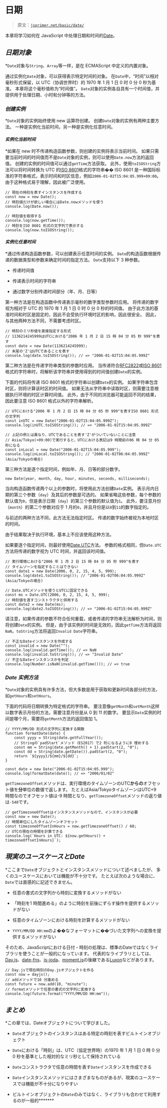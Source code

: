 # 日期

> 原文：[`jsprimer.net/basic/date/`](https://jsprimer.net/basic/date/)

本章将学习如何在 JavaScript 中处理日期和时间的[Date](https://developer.mozilla.org/ja/docs/Web/JavaScript/Reference/Global_Objects/Date)。

## [](#date-object)*日期对象*

*`Date`对象与`String`、`Array`等一样，是在 ECMAScript 中定义的内置对象。

通过实例化`Date`对象，可以获得表示特定时间的对象。 在`Date`中，“时间”以相对毫秒形式保留，以 UTC（协调世界时）的 1970 年 1 月 1 日 0 时 0 分 0 秒为基准。 本章将这个毫秒值称为“时间值”。 `Date`对象的实例各自具有一个时间值，并提供用于处理日期、小时和分钟等的方法。

### [](#create-instance)*创建实例*

*`Date`对象的实例始终使用 new 运算符创建。 创建`Date`对象的实例有两种主要方法。 一种是实例化当前时间，另一种是实例化任意时间。

#### [](#instance-current-time)*实例化当前时间*

*如果在 new 时不传递构造函数参数，则创建的实例将表示当前时间。 如果只需要当前时间的时间值而不是`Date`对象的实例，则可以使用`Date.now`方法的返回值。 创建的实例的时间值可以通过`getTime`方法获取。 此外，使用`toISOString`方法可以将时间转换为 UTC 的[ISO 8601](https://ja.wikipedia.org/wiki/ISO_8601)格式的字符串�� ISO 8601 是一种国际标准的字符串格式，表示时间和时区信息，例如`2006-01-02T15:04:05.999+09:00`。 由于这种格式易于理解，因此被广泛使用。

```
// 現在の時刻を表すインスタンスを作成する
const now = new Date();
// 時刻値だけが欲しい場合にはDate.nowメソッドを使う
console.log(Date.now());

// 時刻値を取得する
console.log(now.getTime());
// 時刻をISO 8601 形式の文字列で表示する
console.log(now.toISOString()); 
```

#### [](#instance-any-time)*实例化任意时间*

*通过传递构造函数参数，可以创建表示任意时间的实例。 `Date`的构造函数根据传递的数据类型和参数来确定时间的指定方法。 `Date`支持以下 3 种参数。

+   传递时间值

+   传递表示时间的字符串

+   通过数字分别传递时间部分（年、月、日等）

第一种方法是在构造函数中传递表示毫秒的数字类型参数时应用。 将传递的数字视为相对于 UTC 的 1970 年 1 月 1 日 0 时 0 分 0 秒的时间值。 由于此方法的基准时间和时区是固定的，因此不会受执行环境时区的影响，因此很安全。 因此，与其他两种方法不同，不需要考虑时区。

```
// 時刻のミリ秒値を直接指定する形式
// 1136214245999はUTCにおける"2006 年 1 月 2 日 15 時 04 分 05 秒 999"を表す
const date = new Date(1136214245999);
// 末尾の'Z'はUTCであることを表す
console.log(date.toISOString()); // => "2006-01-02T15:04:05.999Z" 
```

第二种方法是在传递字符串类型的参数时应用。 当传递符合[RFC2822](https://www.rfc-editor.org/rfc/rfc2822#section-3.3)或[ISO 8601](https://ja.wikipedia.org/wiki/ISO_8601)格式的字符串时，将解析该字符串并使用得到的时间值创建`Date`的实例。

下面的代码将传递 ISO 8601 格式的字符串以创建`Date`的实例。 如果字符串包含时区，则将计算该时区的时间值。 如果无法从字符串中读取时区，则需要注意根据执行环境的时区计算时间值。 此外，由于不同的浏览器可能返回不同的结果，因此要注意 ISO 8601 格式以外的字符串解析。

```
// UTCにおける"2006 年 1 月 2 日 15 時 04 分 05 秒 999"を表すISO 8601 形式の文字列
const inUTC = new Date("2006-01-02T15:04:05.999Z");
console.log(inUTC.toISOString()); // => "2006-01-02T15:04:05.999Z"

// 上記の例とは異なり、UTCであることを表す'Z'がついていないことに注意
// Asia/Tokyo(+09:00)で実行すると、UTCにおける表記は9 時間前の06 時 04 分 05 秒になる
const inLocal = new Date("2006-01-02T15:04:05.999");
console.log(inLocal.toISOString()); // "2006-01-02T06:04:05.999Z" (Asia/Tokyoの場合) 
```

第三种方法是逐个指定时间，例如年、月、日等的部分数字。

```
new Date(year, month, day, hour, minutes, seconds, milliseconds); 
```

当向构造函数传递两个以上的参数时，将使用此方法创建`Date`实例。 表示月内日期的第三个参数（`day`）及其后的参数是可选的。 如果省略这些参数，每个参数的默认值为`0`，但是表示日期（`day`）的第三个参数的默认值为`1`。 此外，要注意月份（`month`）的第二个参数对应于 1 月的`0`，并且月份是以`0`到`11`的数字指定的。

与前述的两种方法不同，此方法无法指定时区。 传递的数字始终被视为本地时区的时间。

由于结果取决于执行环境，基本上不应该使用这种方法。

如果要逐个指定时间，则最好使用[Date.UTC](https://developer.mozilla.org/ja/docs/Web/JavaScript/Reference/Global_Objects/Date/UTC)方法。 参数的格式相同，但`Date.UTC`方法将传递的数字视为 UTC 时间，并返回该时间值。

```
// 実行環境における"2006 年 1 月 2 日 15 時 04 分 05 秒 999"を表す
// タイムゾーンを指定することはできない
const date1 = new Date(2006, 0, 2, 15, 4, 5, 999);
console.log(date1.toISOString()); // "2006-01-02T06:04:05.999Z" (Asia/Tokyoの場合)

// Date.UTCメソッドを使うとUTCに固定できる
const ms = Date.UTC(2006, 0, 2, 15, 4, 5, 999);
// 時刻値を渡すコンストラクタと併用する
const date2 = new Date(ms);
console.log(date2.toISOString()); // => "2006-01-02T15:04:05.999Z" 
```

请注意，如果传递的参数不符合任何重载，或者传递的字符串无法解析为时间，则将创建`Date`的实例。 但是，由于该实例的时间是无效的，因此`getTime`方法将返回`NaN`，`toString`方法将返回`Invalid Date`字符串。

```
// 不正なDateインスタンスを作成する
const invalid = new Date("");
console.log(invalid.getTime()); // => NaN
console.log(invalid.toString()); // => "Invalid Date"
// 不正なDateインスタンスかを判定
console.log(Number.isNaN(invalid.getTime())); // => true 
```

### [](#instance-method)*Date 实例方法*

*`Date`对象的实例具有许多方法，但大多数是用于获取和更新时间各部分的方法，如`getHours`和`setHours`。

下面的代码将日期转换为特定格式的字符串。 要注意像`getMonth`和`setMonth`这样以数字表示月份的方法，需要注意月份是从 0 到 11 的数字。 要显示`Date`实例的时间是哪个月，需要将`getMonth`方法的返回值加 1。

```
// YYYY/MM/DD 形式の文字列に変換する関数
function formatDate(date) {
    const yyyy = String(date.getFullYear());
    // Stringの`padStart`メソッド（ES2017）で2 桁になるように0 埋めする
    const mm = String(date.getMonth() + 1).padStart(2, "0");
    const dd = String(date.getDate()).padStart(2, "0");
    return `${yyyy}/${mm}/${dd}`;
}

const date = new Date("2006-01-02T15:04:05.999");
console.log(formatDate(date)); // => "2006/01/02" 
```

`getTimezoneOffset`メソッドは、実行環境のタイムゾーンのUTC**からの**オフセット値を**分**単位の数値で返します。 たとえばAsia/TokyoタイムゾーンはUTC+9 時間なのでオフセット値は-9 時間となり、`getTimezoneOffset`メソッドの返り値は`-540`です。

```
// getTimezoneOffsetはインスタンスメソッドなので、インスタンスが必要
const now = new Date();
// 時間単位にしたタイムゾーンオフセット
const timezoneOffsetInHours = now.getTimezoneOffset() / 60;
// UTCの現在の時間を計算できる
console.log(`Hours in UTC: ${now.getHours() + timezoneOffsetInHours}`); 
```

## [](#usecase)*現実のユースケースとDate*

*ここまで`Date`オブジェクトとインスタンスメソッドについて述べましたが、 多くのユースケースにおいては機能が不十分です。 たとえば次のような場合に、`Date`では直感的に記述できません。

+   任意の書式の文字列から時刻に変換するメソッドがない

+   「時刻を1 時間進める」のように時刻を前後にずらす操作を提供するメソッドがない

+   任意のタイムゾーンにおける時刻を計算するメソッドがない

+   `YYYY/MM/DD HH:mm`のよ��なフォーマットに��づいた文字列への変換を提供するメソッドがない

そのため、JavaScriptにおける日付・時刻の処理は、標準のDateではなくライブラリを使うことが一般的になっています。 代表的なライブラリとしては、[Day.js](https://day.js.org/)、[date-fns](https://date-fns.org/)、[js-joda](https://github.com/js-joda/js-joda)、[moment.js](https://momentjs.com/)の後継である[Luxon](https://github.com/moment/luxon/)などがあります。

```
// Day.jsで現在時刻のDay.jsオブジェクトを作る
const now = dayjs();
// addメソッドで10 分進める
const future = now.add(10, "minute");
// formatメソッドで任意の書式の文字列に変換する
console.log(future.format("YYYY/MM/DD HH:mm")); 
```

## [](#conclusion)*まとめ*

*この章では、Dateオブジェクトについて学びました。

+   `Date`オブジェクトのインスタンスはある特定の時刻を表すビルトインオブジェクト

+   `Date`における「時刻」は、UTC（協定世界時）の1970 年 1 月 1 日 0 時 0 分 0 秒を基準とした相対的なミリ秒として保持されている

+   `Date`コンストラクタで任意の時間を表す`Date`インスタンスを作成できる

+   `Date`インスタンスメソッドにはさまざまなものがあるが、現実のユースケースでは機能が不十分になりやすい

+   ビルトインオブジェクトの`Date`のみではなく、ライブラリも合わせて利用するのが一般的*******
